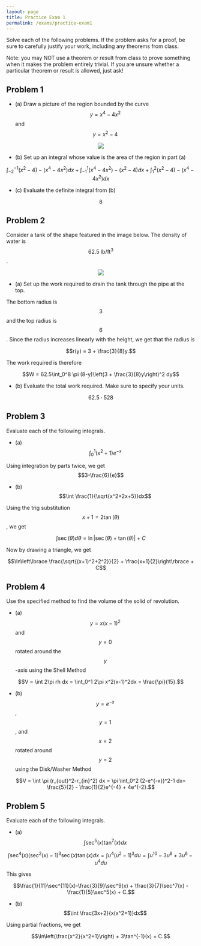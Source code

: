 ```yaml
---
layout: page
title: Practice Exam 1
permalink: /exams/practice-exam1
---
```


Solve each of the following problems.
If the problem asks for a proof, be sure to carefully justify your work, including any theorems from class.

Note: you may NOT use a theorem or result from class to prove something when it makes the problem entirely trivial.  If you are unsure whether a particular theorem or result is allowed, just ask!

## Problem 1

* (a) Draw a picture of the region bounded by the curve $$y=x^4-4x^2$$ and $$y=x^2-4$$

<p align="center"><img src="exam1/problem1graph.png"/></p>

* (b) Set up an integral whose value is the area of the region in part (a)

$$\int_{-2}^{-1} (x^2-4)-(x^4-4x^2)dx + \int_{-1}^1 (x^4-4x^2)-(x^2-4)dx + \int_1^2(x^2-4)-(x^4-4x^2)dx$$

* (c) Evaluate the definite integral from (b)

$$8$$

## Problem 2

Consider a tank of the shape featured in the image below.
The density of water is $$62.5\ \text{lb}/\text{ft}^3$$.

<p align="center"><img src="exam1/tank.png"/></p>

* (a) Set up the work required to drain the tank through the pipe at the top.

The bottom radius is $$3$$ and the top radius is $$6$$.
Since the radius increases linearly with the height, we get that the radius is 

$$r(y) = 3 + \frac{3}{8}y.$$

The work required is therefore

$$W = 62.5\int_0^8 \pi (8-y)\left(3 + \frac{3}{8}y\right)^2 dy$$


* (b) Evaluate the total work required.  Make sure to specify your units.

$$62.5\cdot 528$$


## Problem 3

Evaluate each of the following integrals.

* (a) $$\int_0^1 (x^2+1)e^{-x}$$

Using integration by parts twice, we get $$3-\frac{6}{e}$$

* (b) $$\int \frac{1}{\sqrt{x^2+2x+5}}dx$$

Using the trig substitution $$x+1=2\tan(\theta)$$, we get

$$\int \sec(\theta)d\theta = \ln|\sec(\theta) + \tan(\theta)| + C$$

Now by drawing a triangle, we get

$$\ln\left\lbrace \frac{\sqrt{(x+1)^2+2^2}}{2} + \frac{x+1}{2}\right\rbrace + C$$


## Problem 4

Use the specified method to find the volume of the solid of revolution.

* (a) $$y=x(x-1)^2$$ and $$y=0$$ rotated around the $$y$$-axis using the Shell Method

$$V = \int 2\pi rh dx = \int_0^1 2\pi x^2(x-1)^2dx = \frac{\pi}{15}.$$

* (b) $$y=e^{-x}$$, $$y=1$$, and $$x=2$$ rotated around $$y=2$$ using the Disk/Washer Method

$$V = \int \pi (r_{out}^2-r_{in}^2) dx = \pi \int_0^2 (2-e^{-x})^2-1 dx= \frac{5}{2} - \frac{1}{2}e^{-4} + 4e^{-2}.$$

## Problem 5

Evaluate each of the following integrals.

* (a) $$\int \sec^5(x)\tan^7(x)dx$$

$$\int \sec^4(x)(\sec^2(x)-1)^3 \sec(x)\tan(x)dx = \int u^4(u^2-1)^3du = \int u^{10}-3u^8+3u^6-u^4 du$$

This gives

$$\frac{1}{11}\sec^{11}(x)-\frac{3}{9}\sec^9(x) + \frac{3}{7}\sec^7(x) - \frac{1}{5}\sec^5(x) + C.$$

* (b) $$\int \frac{3x+2}{x(x^2+1)}dx$$

Using partial fractions, we get

$$\ln\left(\frac{x^2}{x^2+1}\right) + 3\tan^{-1}(x) + C.$$

